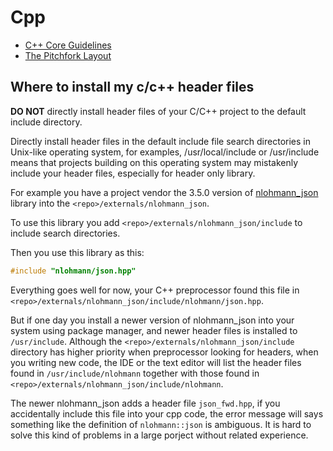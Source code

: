 # Cpp

- [C++ Core Guidelines](https://isocpp.github.io/CppCoreGuidelines/CppCoreGuidelines)
- [The Pitchfork Layout](https://blog.black-desk.cn/pages/pintchfork-layout.html)

## Where to install my c/c++ header files

**DO NOT** directly install header files of your C/C++ project to
the default include directory.

Directly install header files in the default include file search directories
in Unix-like operating system,
for examples, /usr/local/include or /usr/include
means that projects building on this operating system may
mistakenly include your header files,
especially for header only library.

For example you have a project vendor the 3.5.0 version of
[nlohmann_json](https://github.com/nlohmann/json) library
into the `<repo>/externals/nlohmann_json`.

To use this library you add `<repo>/externals/nlohmann_json/include`
to include search directories.

Then you use this library as this:

```cpp
#include "nlohmann/json.hpp"
```

Everything goes well for now, your C++ preprocessor found this file in
`<repo>/externals/nlohmann_json/include/nlohmann/json.hpp`.

But if one day you install a newer version of nlohmann_json into your system
using package manager,
and newer header files is installed to `/usr/include`.
Although the `<repo>/externals/nlohmann_json/include` directory
has higher priority when preprocessor looking for headers,
when you writing new code, the IDE or the text editor will
list the header files found in `/usr/include/nlohmann` together with
those found in `<repo>/externals/nlohmann_json/include/nlohmann`.

The newer nlohmann_json adds a header file `json_fwd.hpp`,
if you accidentally include this file into your cpp code,
the error message will says something like
the definition of `nlohmann::json` is ambiguous.
It is hard to solve this kind of problems in a large porject
without related experience.
